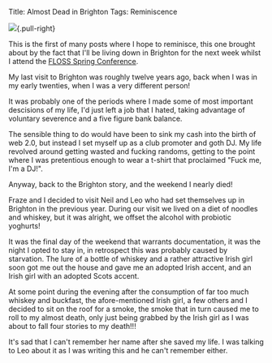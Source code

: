 Title: Almost Dead in Brighton
Tags: Reminiscence

![]({filename}/images/tbkids.png){.pull-right}

This is the first of many posts where I hope to reminisce, this one brought about by the fact that I'll be living down in Brighton for the next week whilst I attend the [FLOSS Spring Conference](www.flossuk.org/Events/Spring2014).

My last visit to Brighton was roughly twelve years ago, back when I was in my early twenties, when I was a very different person!

It was probably one of the periods where I made some of most important descisions of my life, I'd just left a job that I hated, taking advantage of voluntary severence and a five figure bank balance.

The sensible thing to do would have been to sink my cash into the birth of web 2.0, but instead I set myself up as a club promoter and goth DJ. My life revolved around getting wasted and fucking randoms, getting to the point where I was pretentious enough to wear a t-shirt that proclaimed "Fuck me, I'm a DJ!".

Anyway, back to the Brighton story, and the weekend I nearly died!

Fraze and I decided to visit Neil and Leo who had set themselves up in Brighton in the previous year. During our visit we lived on a diet of noodles and whiskey, but it was alright, we offset the alcohol with probiotic yoghurts!

It was the final day of the weekend that warrants documentation, it was the night I opted to stay in, in retrospect this was probably caused by starvation.  The lure of a bottle of whiskey and a rather attractive Irish girl soon got me out the house and gave me an adopted Irish accent, and an Irish girl with an adopted Scots accent.

At some point during the evening after the consumption of far too much whiskey and buckfast, the afore-mentioned Irish girl, a few others and I decided to sit on the roof for a smoke, the smoke that in turn caused me to roll to my almost death, only just being grabbed by the Irish girl as I was about to fall four stories to my death!!!

It's sad that I can't remember her name after she saved my life. I was talking to Leo about it as I was writing this and he can't remember either.
